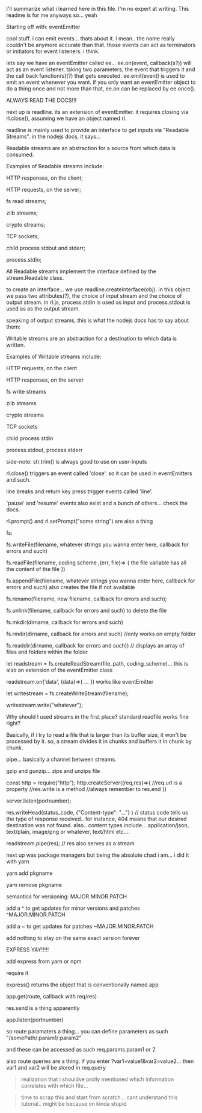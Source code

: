 I'll summarize what i learned here in this file.
I'm no expert at writing. This readme is for me anyways so... yeah

Starting off with: eventEmitter

cool stuff. i can emit events... thats about it. i mean.. the name really couldn't be anymore accurate than that. those events can act as terminators or initiators for event listeners. i think.

lets say we have an eventEmitter called ee... ee.on(event, callback(s?)) will act as an event listener, taking two parameters, the event that triggers it and the call back function(s)(?) that gets executed. ee.emit(event) is used to emit an event whenever you want. if you only want an eventEmitter object to do a thing once and not more than that, ee.on can be replaced by ee.once().

ALWAYS READ THE DOCS!!!

next up is readline. its an extension of eventEmitter. it requires closing via rl.close(), assuming we have an object named rl.

readline is mainly used to provide an interface to get inputs via "Readable Streams". in the nodejs docs, it says...

Readable streams are an abstraction for a source from which data is consumed.

Examples of Readable streams include:

HTTP responses, on the client;

HTTP requests, on the server;

fs read streams;

zlib streams;

crypto streams;

TCP sockets;

child process stdout and stderr;

process.stdin;

All Readable streams implement the interface defined by the stream.Readable class.

to create an interface... we use readline.createInterface(obj). in this object we pass two attributes(?), the choice of input stream and the choice of output stream. in rl.js, process.stdin is used as input and process.stdout is used as as the output stream.

speaking of output streams, this is what the nodejs docs has to say about them:

Writable streams are an abstraction for a destination to which data is written.

Examples of Writable streams include:

HTTP requests, on the client

HTTP responses, on the server

fs write streams

zlib streams

crypto streams

TCP sockets

child process stdin

process.stdout, process.stderr

side-note: str.trim() is always good to use on user-inputs

rl.close() triggers an event called 'close'. so it can be used in eventEmitters and such.

line breaks and return key press trigger events called 'line'.

'pause' and 'resume' events also exist and a bunch of others... check the docs.

rl.prompt() and rl.setPrompt("some string") are also a thing

fs:

fs.writeFile(filename, whatever strings you wanna enter here, callback for errors and such)

fs.readFile(filename, coding scheme ,(err, file)=> { the file variable has all the content of the file })

fs.appendFile(filename, whatever strings you wanna enter here, callback for errors and such) also creates the file if not available

fs.rename(filename, new filename, callback for errors and such);

fs.unlink(filename, callback for errors and such) to delete the file

fs.mkdir(dirname, callback for errors and such)

fs.rmdir(dirname, callback for errors and such) //only works on empty folder

fs.readdir(dirname, callback for errors and such)) // displays an array of files and folders within the folder

let readstream = fs.createReadStream(file_path, coding_scheme)... this is also an extension of the eventEmitter class

readstream.on('data', (data)=>{
...
}) works like eventEmitter

let writestream = fs.createWriteStream(filename);

writestream.write("whatever");

Why should I used streams in the first place? standard readfile works fine right?

Basically, if i try to read a file that is larger than its buffer size, it won't be processed by it. so, a stream divides it in chunks and buffers it in chunk by chunk.

pipe... basically a channel between streams.

gzip and gunzip... zips and unzips file

const http = require("http");
http.createServer((req,res)=>{
//req.url is a property
//res.write is a method
//always remember to res.end
})

server.listen(portnumber);

res.writeHead(status_code, {"Content-type": "..."} ) // status code tells us the type of response received.. for instance, 404 means that our desired destination was not found. also.. content types include... application/json, text/plain, image/png or whatever, text/html etc....

readstream.pipe(res); // res also serves as a stream

next up was package managers but being the absolute chad i am... i did it with yarn

yarn add pkgname

yarn remove pkgname

semantics for versioning: MAJOR.MINOR.PATCH

add a ^ to get updates for minor versions and patches ^MAJOR.MINOR.PATCH

add a ~ to get updates for patches ~MAJOR.MINOR.PATCH

add nothing to stay on the same exact version forever

EXPRESS YAY!!!!!

add express from yarn or npm

require it

express() returns the object that is conventionally named app

app.get(route, callback with req/res)

res.send is a thing apparently

app.listen(portnumber)

so route paramaters a thing... you can define parameters as such "/somePath/:param1/:param2"

and these can be accessed as such req.params.param1 or 2

also route queries are a thing. if you enter ?var1=value1&var2=value2... then var1 and var2 will be stored in req.query

> realization that i shouldve prolly mentioned which information correlates with which file...

> time to scrap this and start from scratch... cant understand this tutorial.. might be because im kinda stupid
